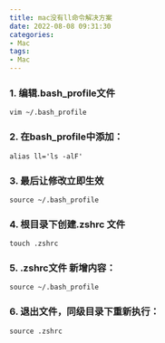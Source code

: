 ```yaml
---
title: mac没有ll命令解决方案
date: 2022-08-08 09:31:30
categories:
- Mac
tags: 
- Mac
---
```


### 1. 编辑.bash_profile文件


```
vim ~/.bash_profile 
```

### 2. 在bash_profile中添加：

```
alias ll='ls -alF'
```

### 3. 最后让修改立即生效

```
source ~/.bash_profile 
```

### 4. 根目录下创建.zshrc 文件

~~~
touch .zshrc
~~~

### 5. .zshrc文件 新增内容：

~~~
source ~/.bash_profile
~~~

### 6. 退出文件，同级目录下重新执行：

~~~
source .zshrc
~~~
